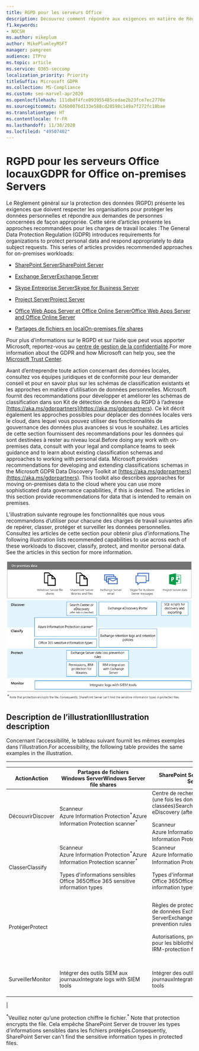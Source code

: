 ```yaml
---
title: RGPD pour les serveurs Office
description: Découvrez comment répondre aux exigences en matière de Règlement général sur la protection des données (RGPD) dans les serveurs locaux d’Office.
f1.keywords:
- NOCSH
ms.author: mikeplum
author: MikePlumleyMSFT
manager: pamgreen
audience: ITPro
ms.topic: article
ms.service: O365-seccomp
localization_priority: Priority
titleSuffix: Microsoft GDPR
ms.collection: MS-Compliance
ms.custom: seo-marvel-apr2020
ms.openlocfilehash: 111dbdf4fce093955485cedae2b23fce7ec2770e
ms.sourcegitcommit: 626b0076d133e588cd28598c149a7f272fc18bae
ms.translationtype: HT
ms.contentlocale: fr-FR
ms.lasthandoff: 11/30/2020
ms.locfileid: "49507402"
---
```

# <a name="gdpr-for-office-on-premises-servers"></a><span data-ttu-id="9a1a3-103">RGPD pour les serveurs Office locaux</span><span class="sxs-lookup"><span data-stu-id="9a1a3-103">GDPR for Office on-premises Servers</span></span>

<span data-ttu-id="9a1a3-p101">Le Règlement général sur la protection des données (RGPD) présente les exigences que doivent respecter les organisations pour protéger les données personnelles et répondre aux demandes de personnes concernées de façon appropriée. Cette série d’articles présente les approches recommandées pour les charges de travail locales :</span><span class="sxs-lookup"><span data-stu-id="9a1a3-p101">The General Data Protection Regulation (GDPR) introduces requirements for organizations to protect personal data and respond appropriately to data subject requests. This series of articles provides recommended approaches for on-premises workloads:</span></span>

- [<span data-ttu-id="9a1a3-106">SharePoint Server</span><span class="sxs-lookup"><span data-stu-id="9a1a3-106">SharePoint Server</span></span>](gdpr-for-sharepoint-server.md)

- [<span data-ttu-id="9a1a3-107">Exchange Server</span><span class="sxs-lookup"><span data-stu-id="9a1a3-107">Exchange Server</span></span>](gdpr-for-exchange-server.md)

- [<span data-ttu-id="9a1a3-108">Skype Entreprise Server</span><span class="sxs-lookup"><span data-stu-id="9a1a3-108">Skype for Business Server</span></span>](gdpr-for-skype-for-business-server.md)

- [<span data-ttu-id="9a1a3-109">Project Server</span><span class="sxs-lookup"><span data-stu-id="9a1a3-109">Project Server</span></span>](gdpr-for-project-server.md)

- [<span data-ttu-id="9a1a3-110">Office Web Apps Server et Office Online Server</span><span class="sxs-lookup"><span data-stu-id="9a1a3-110">Office Web Apps Server and Office Online Server</span></span>](gdpr-for-office-online-server.md)

- [<span data-ttu-id="9a1a3-111">Partages de fichiers en local</span><span class="sxs-lookup"><span data-stu-id="9a1a3-111">On-premises file shares</span></span>](gdpr-for-on-premises-file-shares.md)

<span data-ttu-id="9a1a3-112">Pour plus d’informations sur le RGPD et sur l’aide que peut vous apporter Microsoft, reportez-vous au [centre de gestion de la confidentialité](https://www.microsoft.com/trust-center/privacy/gdpr-overview
).</span><span class="sxs-lookup"><span data-stu-id="9a1a3-112">For more information about the GDPR and how Microsoft can help you, see the [Microsoft Trust Center](https://www.microsoft.com/trust-center/privacy/gdpr-overview
).</span></span>

<span data-ttu-id="9a1a3-p102">Avant d’entreprendre toute action concernant des données locales, consultez vos équipes juridiques et de conformité pour leur demander conseil et pour en savoir plus sur les schémas de classification existants et les approches en matière d’utilisation de données personnelles. Microsoft fournit des recommandations pour développer et améliorer les schémas de classification dans son Kit de détection de données du RGPD à l’adresse [https://aka.ms/gdprpartners](<https://aka.ms/gdprpartners>). Ce kit décrit également les approches possibles pour déplacer des données locales vers le cloud, dans lequel vous pouvez utiliser des fonctionnalités de gouvernance des données plus avancées si vous le souhaitez. Les articles de cette section fournissent des recommandations pour les données qui sont destinées à rester au niveau local.</span><span class="sxs-lookup"><span data-stu-id="9a1a3-p102">Before doing any work with on-premises data, consult with your legal and compliance teams to seek guidance and to learn about existing classification schemas and approaches to working with personal data. Microsoft provides recommendations for developing and extending classifications schemas in the Microsoft GDPR Data Discovery Toolkit at [https://aka.ms/gdprpartners](<https://aka.ms/gdprpartners>). This toolkit also describes approaches for moving on-premises data to the cloud where you can use more sophisticated data governance capabilities, if this is desired. The articles in this section provide recommendations for data that is intended to remain on premises.</span></span>

<span data-ttu-id="9a1a3-p103">L’illustration suivante regroupe les fonctionnalités que nous vous recommandons d’utiliser pour chacune des charges de travail suivantes afin de repérer, classer, protéger et surveiller les données personnelles. Consultez les articles de cette section pour obtenir plus d’informations.</span><span class="sxs-lookup"><span data-stu-id="9a1a3-p103">The following illustration lists recommended capabilities to use across each of these workloads to discover, classify, protect, and monitor personal data. See the articles in this section for more information.</span></span>

![Diagramme décrivant les fonctionnalités de découverte, de classement, de protection et de surveillance des données personnelles dans les charges de travail](../media/gdpr-for-office-servers-image1.png)

## <a name="illustration-description"></a><span data-ttu-id="9a1a3-120">Description de l’illustration</span><span class="sxs-lookup"><span data-stu-id="9a1a3-120">Illustration description</span></span>

<span data-ttu-id="9a1a3-121">Concernant l’accessibilité, le tableau suivant fournit les mêmes exemples dans l’illustration.</span><span class="sxs-lookup"><span data-stu-id="9a1a3-121">For accessibility, the following table provides the same examples in the illustration.</span></span>

****

|<span data-ttu-id="9a1a3-122">Action</span><span class="sxs-lookup"><span data-stu-id="9a1a3-122">Action</span></span>|<span data-ttu-id="9a1a3-123">Partages de fichiers Windows Server</span><span class="sxs-lookup"><span data-stu-id="9a1a3-123">Windows Server file shares</span></span>|<span data-ttu-id="9a1a3-124">SharePoint Server</span><span class="sxs-lookup"><span data-stu-id="9a1a3-124">SharePoint Server</span></span>|<span data-ttu-id="9a1a3-125">Exchange Server</span><span class="sxs-lookup"><span data-stu-id="9a1a3-125">Exchange Server</span></span>|<span data-ttu-id="9a1a3-126">Skype Entreprise</span><span class="sxs-lookup"><span data-stu-id="9a1a3-126">Skype for Business</span></span>|<span data-ttu-id="9a1a3-127">Project Server</span><span class="sxs-lookup"><span data-stu-id="9a1a3-127">Project Server</span></span>|
|---|---|---|---|---|---|
|<span data-ttu-id="9a1a3-128">Découvrir</span><span class="sxs-lookup"><span data-stu-id="9a1a3-128">Discover</span></span>|<span data-ttu-id="9a1a3-129">Scanneur Azure Information Protection<sup>\*</sup></span><span class="sxs-lookup"><span data-stu-id="9a1a3-129">Azure Information Protection scanner<sup>\*</sup></span></span>|<span data-ttu-id="9a1a3-130">Centre de recherche ou eDiscovery (une fois les données classées)</span><span class="sxs-lookup"><span data-stu-id="9a1a3-130">Search Center or eDiscovery (after data is classified)</span></span> <br/><br/> <span data-ttu-id="9a1a3-131">Scanneur Azure Information Protection<sup>\*</sup></span><span class="sxs-lookup"><span data-stu-id="9a1a3-131">Azure Information Protection scanner<sup>\*</sup></span></span>|<span data-ttu-id="9a1a3-132">Portail eDiscovery Exchange</span><span class="sxs-lookup"><span data-stu-id="9a1a3-132">Exchange eDiscovery Portal</span></span>|<span data-ttu-id="9a1a3-133">Portail eDiscovery Exchange</span><span class="sxs-lookup"><span data-stu-id="9a1a3-133">Exchange eDiscovery portal</span></span>|<span data-ttu-id="9a1a3-134">Scripts SQL de découverte et d’exportation</span><span class="sxs-lookup"><span data-stu-id="9a1a3-134">SQL scripts for discovery and exporting</span></span>|
|<span data-ttu-id="9a1a3-135">Classer</span><span class="sxs-lookup"><span data-stu-id="9a1a3-135">Classify</span></span>|<span data-ttu-id="9a1a3-136">Scanneur Azure Information Protection<sup>\*</sup></span><span class="sxs-lookup"><span data-stu-id="9a1a3-136">Azure Information Protection scanner<sup>\*</sup></span></span> <br/><br/> <span data-ttu-id="9a1a3-137">Types d'informations sensibles Office 365</span><span class="sxs-lookup"><span data-stu-id="9a1a3-137">Office 365 sensitive information types</span></span>|<span data-ttu-id="9a1a3-138">Scanneur Azure Information Protection<sup>\*</sup></span><span class="sxs-lookup"><span data-stu-id="9a1a3-138">Azure Information Protection scanner<sup>\*</sup></span></span> <br/><br/> <span data-ttu-id="9a1a3-139">Types d'informations sensibles Office 365</span><span class="sxs-lookup"><span data-stu-id="9a1a3-139">Office 365 sensitive information types</span></span>|<span data-ttu-id="9a1a3-140">Balises et stratégies de rétention Exchange</span><span class="sxs-lookup"><span data-stu-id="9a1a3-140">Exchange retention tags and retention policies</span></span>|<span data-ttu-id="9a1a3-141">Balises et stratégies de rétention Exchange</span><span class="sxs-lookup"><span data-stu-id="9a1a3-141">Exchange retention tags and retention policies</span></span>||
|<span data-ttu-id="9a1a3-142">Protéger</span><span class="sxs-lookup"><span data-stu-id="9a1a3-142">Protect</span></span>||<span data-ttu-id="9a1a3-143">Règles de protection contre la perte de données Exchange Server</span><span class="sxs-lookup"><span data-stu-id="9a1a3-143">Exchange Server data loss prevention rules</span></span> <br/><br/> <span data-ttu-id="9a1a3-144">Autorisations, protection par IRM pour les bibliothèques</span><span class="sxs-lookup"><span data-stu-id="9a1a3-144">Permissions, IRM-protection for libraries</span></span>|<span data-ttu-id="9a1a3-145">Règles de protection contre la perte de données Exchange Server</span><span class="sxs-lookup"><span data-stu-id="9a1a3-145">Exchange Server data loss prevention rules</span></span> <br/><br/> <span data-ttu-id="9a1a3-146">Intégration IRM à Exchange Server</span><span class="sxs-lookup"><span data-stu-id="9a1a3-146">IRM integration with Exchange Server</span></span>|||
|<span data-ttu-id="9a1a3-147">Surveiller</span><span class="sxs-lookup"><span data-stu-id="9a1a3-147">Monitor</span></span>|<span data-ttu-id="9a1a3-148">Intégrer des outils SIEM aux journaux</span><span class="sxs-lookup"><span data-stu-id="9a1a3-148">Integrate logs with SIEM tools</span></span>|<span data-ttu-id="9a1a3-149">Intégrer des outils SIEM aux journaux</span><span class="sxs-lookup"><span data-stu-id="9a1a3-149">Integrate logs with SIEM tools</span></span>|<span data-ttu-id="9a1a3-150">Intégrer des outils SIEM aux journaux</span><span class="sxs-lookup"><span data-stu-id="9a1a3-150">Integrate logs with SIEM tools</span></span>|<span data-ttu-id="9a1a3-151">Intégrer des outils SIEM aux journaux</span><span class="sxs-lookup"><span data-stu-id="9a1a3-151">Integrate logs with SIEM tools</span></span>|<span data-ttu-id="9a1a3-152">Intégrer des outils SIEM aux journaux</span><span class="sxs-lookup"><span data-stu-id="9a1a3-152">Integrate logs with SIEM tools</span></span>|
|

<span data-ttu-id="9a1a3-153"><sup>\*</sup>Veuillez noter qu’une protection chiffre le fichier.</span><span class="sxs-lookup"><span data-stu-id="9a1a3-153"><sup>\*</sup> Note that protection encrypts the file.</span></span> <span data-ttu-id="9a1a3-154">Cela empêche SharePoint Server de trouver les types d’informations sensibles dans les fichiers protégés.</span><span class="sxs-lookup"><span data-stu-id="9a1a3-154">Consequently, SharePoint Server can't find the sensitive information types in protected files.</span></span>
